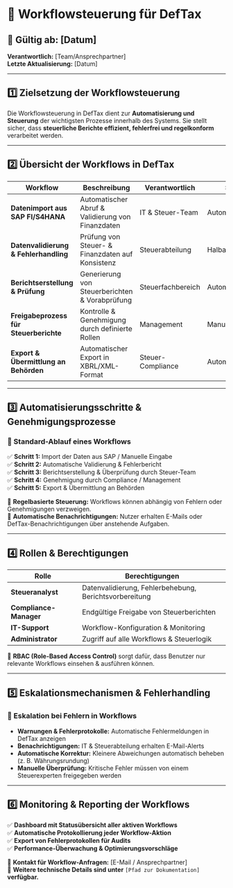 # 📌 Workflowsteuerung für DefTax

## 📅 **Gültig ab:** [Datum]  
**Verantwortlich:** [Team/Ansprechpartner]  
**Letzte Aktualisierung:** [Datum]  

---
## **1️⃣ Zielsetzung der Workflowsteuerung**
Die Workflowsteuerung in DefTax dient zur **Automatisierung und Steuerung** der wichtigsten Prozesse innerhalb des Systems. Sie stellt sicher, dass **steuerliche Berichte effizient, fehlerfrei und regelkonform** verarbeitet werden.

---
## **2️⃣ Übersicht der Workflows in DefTax**
| Workflow | Beschreibung | Verantwortlich | Status |
|----------|-------------|----------------|--------|
| **Datenimport aus SAP FI/S4HANA** | Automatischer Abruf & Validierung von Finanzdaten | IT & Steuer-Team | Automatisiert |
| **Datenvalidierung & Fehlerhandling** | Prüfung von Steuer- & Finanzdaten auf Konsistenz | Steuerabteilung | Halbautomatisiert |
| **Berichtserstellung & Prüfung** | Generierung von Steuerberichten & Vorabprüfung | Steuerfachbereich | Automatisiert |
| **Freigabeprozess für Steuerberichte** | Kontrolle & Genehmigung durch definierte Rollen | Management | Manuell |
| **Export & Übermittlung an Behörden** | Automatischer Export in XBRL/XML-Format | Steuer-Compliance | Automatisiert |

---
## **3️⃣ Automatisierungsschritte & Genehmigungsprozesse**
### **🔹 Standard-Ablauf eines Workflows**
✅ **Schritt 1:** Import der Daten aus SAP / Manuelle Eingabe  
✅ **Schritt 2:** Automatische Validierung & Fehlerbericht  
✅ **Schritt 3:** Berichtserstellung & Überprüfung durch Steuer-Team  
✅ **Schritt 4:** Genehmigung durch Compliance / Management  
✅ **Schritt 5:** Export & Übermittlung an Behörden  

📌 **Regelbasierte Steuerung:** Workflows können abhängig von Fehlern oder Genehmigungen verzweigen.  
📌 **Automatische Benachrichtigungen:** Nutzer erhalten E-Mails oder DefTax-Benachrichtigungen über anstehende Aufgaben.  

---
## **4️⃣ Rollen & Berechtigungen**
| Rolle | Berechtigungen |
|------|---------------|
| **Steueranalyst** | Datenvalidierung, Fehlerbehebung, Berichtsvorbereitung |
| **Compliance-Manager** | Endgültige Freigabe von Steuerberichten |
| **IT-Support** | Workflow-Konfiguration & Monitoring |
| **Administrator** | Zugriff auf alle Workflows & Steuerlogik |

📌 **RBAC (Role-Based Access Control)** sorgt dafür, dass Benutzer nur relevante Workflows einsehen & ausführen können.

---
## **5️⃣ Eskalationsmechanismen & Fehlerhandling**
### **🚨 Eskalation bei Fehlern in Workflows**
- **Warnungen & Fehlerprotokolle:** Automatische Fehlermeldungen in DefTax anzeigen
- **Benachrichtigungen:** IT & Steuerabteilung erhalten E-Mail-Alerts
- **Automatische Korrektur:** Kleinere Abweichungen automatisch beheben (z. B. Währungsrundung)
- **Manuelle Überprüfung:** Kritische Fehler müssen von einem Steuerexperten freigegeben werden

---
## **6️⃣ Monitoring & Reporting der Workflows**
✅ **Dashboard mit Statusübersicht aller aktiven Workflows**  
✅ **Automatische Protokollierung jeder Workflow-Aktion**  
✅ **Export von Fehlerprotokollen für Audits**  
✅ **Performance-Überwachung & Optimierungsvorschläge**  

📩 **Kontakt für Workflow-Anfragen:** [E-Mail / Ansprechpartner]  
📂 **Weitere technische Details sind unter** `[Pfad zur Dokumentation]` **verfügbar.**

